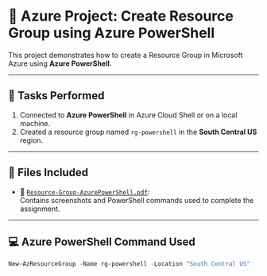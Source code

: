 # 📘 Azure Project: Create Resource Group using Azure PowerShell

This project demonstrates how to create a Resource Group in Microsoft Azure using **Azure PowerShell**.

---

## 📝 Tasks Performed

1. Connected to **Azure PowerShell** in Azure Cloud Shell or on a local machine.
2. Created a resource group named `rg-powershell` in the **South Central US** region.

---

## 📂 Files Included

- 📄 [`Resource-Group-AzurePowerShell.pdf`](https://github.com/Vaishnavi-Golhar/Azure-Projects/blob/main/Resource-Group-AzurePowerShell/Resource-Group-AzurePowerShell.pdf):  
  Contains screenshots and PowerShell commands used to complete the assignment.

---

## 💻 Azure PowerShell Command Used

```powershell
New-AzResourceGroup -Name rg-powershell -Location "South Central US"

